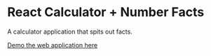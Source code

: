 # React Calculator + Number Facts
A calculator application that spits out facts.

[Demo the web application here](http://fc-react-calculator.s3-website-us-west-1.amazonaws.com/)